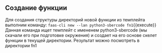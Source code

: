 ## Создание функции
Для создания структуры директорий новой функции из темплейта выполним команду:
`faas-cli new --lan python3-sbercode fn1`{{execute}}
Данная команда ищет темплейт с имененем python3-sbercode (мы скачали его при подготовке окружения) и создает на его основе скелет функции в текущей директории. Результат можно посмотреть в директории fn1

